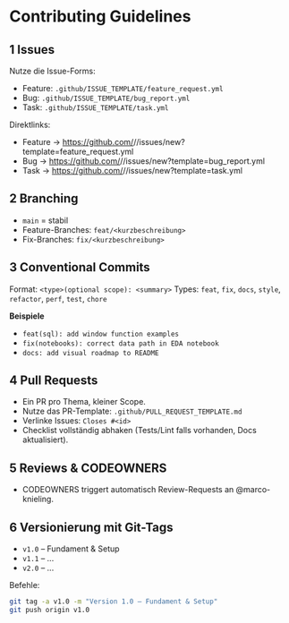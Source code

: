 # Contributing Guidelines

## 1 Issues
Nutze die Issue-Forms:
- Feature: `.github/ISSUE_TEMPLATE/feature_request.yml`
- Bug: `.github/ISSUE_TEMPLATE/bug_report.yml`
- Task: `.github/ISSUE_TEMPLATE/task.yml`

Direktlinks:
- Feature → https://github.com/<USER>/<REPO>/issues/new?template=feature_request.yml
- Bug     → https://github.com/<USER>/<REPO>/issues/new?template=bug_report.yml
- Task    → https://github.com/<USER>/<REPO>/issues/new?template=task.yml

## 2 Branching
- `main` = stabil  
- Feature-Branches: `feat/<kurzbeschreibung>`  
- Fix-Branches: `fix/<kurzbeschreibung>`

## 3 Conventional Commits
Format: `<type>(optional scope): <summary>`
Types: `feat`, `fix`, `docs`, `style`, `refactor`, `perf`, `test`, `chore`

**Beispiele**
- `feat(sql): add window function examples`
- `fix(notebooks): correct data path in EDA notebook`
- `docs: add visual roadmap to README`

## 4 Pull Requests
- Ein PR pro Thema, kleiner Scope.
- Nutze das PR-Template: `.github/PULL_REQUEST_TEMPLATE.md`
- Verlinke Issues: `Closes #<id>`
- Checklist vollständig abhaken (Tests/Lint falls vorhanden, Docs aktualisiert).

## 5 Reviews & CODEOWNERS
- CODEOWNERS triggert automatisch Review-Requests an @marco-knieling.

## 6 Versionierung mit Git-Tags
- `v1.0` – Fundament & Setup  
- `v1.1` – ...  
- `v2.0` – ...

Befehle:
```bash
git tag -a v1.0 -m "Version 1.0 – Fundament & Setup"
git push origin v1.0